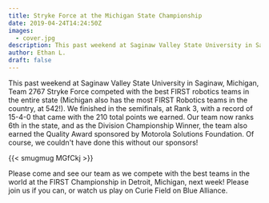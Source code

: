 ```yaml
---
title: Stryke Force at the Michigan State Championship
date: 2019-04-24T14:24:50Z
images:
  - cover.jpg
description: This past weekend at Saginaw Valley State University in Saginaw, Michigan, Team 2767 Stryke Force competed with the best FIRST robotics teams in the entire state.
author: Ethan L.
draft: false
---
```


This past weekend at Saginaw Valley State University in Saginaw, Michigan, Team 2767 Stryke Force competed with the best FIRST robotics teams in the entire state (Michigan also has the most FIRST Robotics teams in the country, at 542!). We finished in the semifinals, at Rank 3, with a record of 15-4-0 that came with the 210 total points we earned. Our team now ranks 6th in the state, and as the Division Championship Winner, the team also earned the Quality Award sponsored by Motorola Solutions Foundation. Of course, we couldn't have done this without our sponsors!

<!--more-->

{{< smugmug MGfCkj >}}

Please come and see our team as we compete with the best teams in the world at the FIRST Championship in Detroit, Michigan, next week! Please join us if you can, or watch us play on Curie Field on Blue Alliance.

